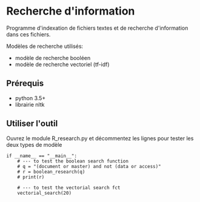 # Recherche d'information

Programme d'indexation de fichiers textes et de recherche d'information dans ces fichiers.

Modèles de recherche utilisés:
* modèle de recherche booléen
* modèle de recherche vectoriel (tf-idf)


## Prérequis

* python 3.5+
* librairie nltk

## Utiliser l'outil

Ouvrez le module R_research.py et décommentez les lignes pour tester les deux types de modèle

```
if __name__ == "__main__":
    # --- to test the boolean search function
    # q = "(document or master) and not (data or access)"
    # r = boolean_research(q)
    # print(r)

    # --- to test the vectorial search fct
    vectorial_search(20)
```
